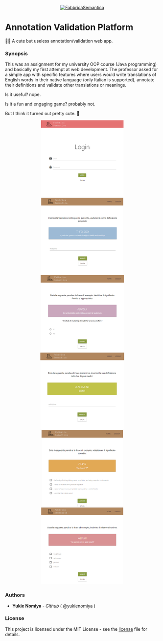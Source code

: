 <p align="center">
  <a href="https://github.com/yukienomiya/translation-annotation-platform">
    <img src="https://github.com/yukienomiya/translation-annotation-platform/raw/master/gallery/FS.png" alt="FabbricaSemantica" width="300"/>
  </a>
</p>

<h1>Annotation Validation Platform</h1>
✍🏻 A cute but useless annotation/validation web app.

<h3>Synopsis</h3>
<p>This was an assignment for my university OOP course (Java programming) and basically my first attempt at web development.
The professor asked for a simple app with specific features where users would write translations of English words in
their native language (only Italian is supported), annotate their definitions and validate other translations or
meanings.</p>
<p>Is it useful? nope.</p>
<p>Is it a fun and engaging game? probably not.</p>
<p>But I think it turned out pretty cute. 🎀</p>

<p align="center">
  <img src="gallery/login.PNG" alt="Login Page" height="250">
  <img src="gallery/translAnn.PNG" alt="Example task #1" height="250">
  <img src="gallery/senseVal.PNG" alt="Example task #2" height="250">
  <img src="gallery/defAnn.PNG" alt="Example task #2" height="250">
  <img src="gallery/senseAnn.PNG" alt="Example task #2" height="250">
  <img src="gallery/myAnn.PNG" alt="Example task #2" height="250">
</p>

<h3>Authors</h3>
<ul>
  <li>
    <strong>Yukie Nomiya</strong>
     - 
    <em>Github</em>
     (
    <a href="https://github.com/yukienomiya">@yukienomiya</a>
    )
  </li>
</ul>
<h3>License</h3>
<p>
  This project is licensed under the MIT License - see the 
  <a href="https://github.com/yukienomiya/translation-annotation-platform/tree/master/license">license</a>
   file for details.
</p>
